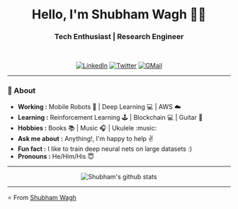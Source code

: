 <h1 align="center"> Hello, I'm Shubham Wagh 👨‍💻 </h1>

<h3 align="center">  Tech Enthusiast | Research Engineer </h3> <br>

<p align="center"> 
<a href="https://www.linkedin.com/in/shubhamwagh/"><img alt="LinkedIn" src="https://img.shields.io/badge/-Shubham_Wagh-blue?style=flat-square&logo=Linkedin&logoColor=white&link=https://www.linkedin.com/in/shubhamwagh/"></a>
<a href="https://twitter.com/Shubham4894"><img alt="Twitter" src="https://img.shields.io/badge/-Shubham_W-1ca0f1?style=flat-square&logo=twitter&logoColor=white&link=https://twitter.com/Shubham4894"></a>
<a href="mailto:shubhamwagh48@gmail.com"><img alt="GMail" src="https://img.shields.io/badge/-shubhamwagh48@gmail.com-c14438?style=flat-square&logo=Gmail&logoColor=white&link=mailto:shubhamwagh48@gmail.com"></a>  
</p>

---------------------------------------------------------------------------------------------------------------------------------------------------------------------------------
### 🤔 About
-  **Working :**  Mobile Robots :robot: | Deep Learning :computer: | AWS :cloud: 
-  **Learning :** Reinforcement Learning :joystick: | Blockchain :computer: | Guitar :guitar:	
-  **Hobbies :** Books :books: | Music :headphones: | Ukulele :music:
-  **Ask me about :** Anything!, I'm happy to help :v:
-  **Fun fact :** I like to train deep neural nets on large datasets :) 
-  **Pronouns :** He/Him/His :innocent:
-    ---------------------------------------------------------------------------------------------------------------------------------------------------------------------------------

<p align="center" >
<img alt="Shubham's github stats" src="https://github-readme-stats.vercel.app/api?username=shubhamwagh&show_icons=true&theme=radical"> </p>

---------------------------------------------------------------------------------------------------------------------------------------------------------------------------------
⭐️ From [Shubham Wagh](https://github.com/shubhamwagh)
